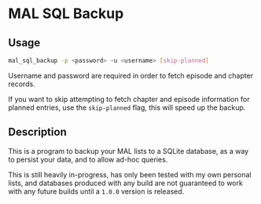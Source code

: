# MAL SQL Backup

## Usage

```bash
mal_sql_backup -p <password> -u <username> [skip-planned]
```

Username and password are required in order to fetch episode and chapter records.

If you want to skip attempting to fetch chapter and episode information for planned entries, 
use the `skip-planned` flag, this will speed up the backup.

## Description

This is a program to backup your MAL lists to a SQLite database, as a way to persist your data, 
and to allow ad-hoc queries.

This is still heavily in-progress, has only been tested with my own personal lists, 
and databases produced with any build are not guaranteed to work with any future builds until a 
`1.0.0` version is released.
